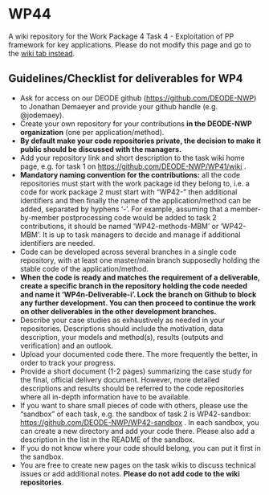 # WP44
A wiki repository for the Work Package 4 Task 4 - Exploitation of PP framework for key applications. Please do not modify this page and go to the [wiki tab instead](https://github.com/DEODE-NWP/WP44/wiki).

## Guidelines/Checklist for deliverables for WP4

* Ask for access on our DEODE github (https://github.com/DEODE-NWP) to Jonathan Demaeyer and provide your github handle (e.g. @jodemaey).
* Create your own repository for your contributions **in the DEODE-NWP organization** (one per application/method).
* **By default make your code repositories private, the decision to make it public should be discussed with the managers.**
* Add your repository link and short description to the task wiki home page, e.g. for task 1 on https://github.com/DEODE-NWP/WP41/wiki .
* **Mandatory naming convention for the contributions:** all the code repositories must start with the work package id they belong to, i.e. a code for work package 2 must start with “WP42-” then additional identifiers and then finally the name of the application/method can be added, separated by hyphens ‘-’. For example, assuming that a member-by-member postprocessing code would be added to task 2 contributions, it should be named ‘WP42-methods-MBM’ or ‘WP42-MBM’. It is up to task managers to decide and manage if additional identifiers are needed.
* Code can be developed across several branches in a single code repository, with at least one master/main branch supposedly holding the stable code of the application/method. 
* **When the code is ready and matches the requirement of a deliverable, create a specific branch in the repository holding the code needed and name it ‘WP4n-Deliverable-i’. Lock the branch on Github to block any further development. You can then proceed to continue the work on other deliverables in the other development branches.**
* Describe your case studies as exhaustively as needed in your repositories. Descriptions should include the motivation, data description, your models and method(s), results (outputs and verification) and an outlook.
* Upload your documented code there. The more frequently the better, in order to track your progress.
* Provide a short document (1-2 pages) summarizing the case study for the final, official delivery document. However, more detailed descriptions and results should be referred to the code repositories where all in-depth information have to be available.
* If you want to share small pieces of code with others, please use the “sandbox” of each task, e.g. the sandbox of task 2 is WP42-sandbox: https://github.com/DEODE-NWP/WP42-sandbox . In each sandbox, you can create a new directory and add your code there. Please also add a description in the list in the README of the sandbox.
* If you do not know where your code should belong, you can put it first in the sandbox. 
* You are free to create new pages on the task wikis to discuss technical issues or add additional notes. **Please do not add code to the wiki repositories**.

